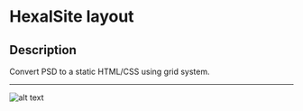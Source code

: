# HexalSite layout

## Description

Convert PSD to a static HTML/CSS using grid system.
*****
![alt text](https://github.com/Konstantin1996/HexalSite/tree/master/preview/hexal.png)
